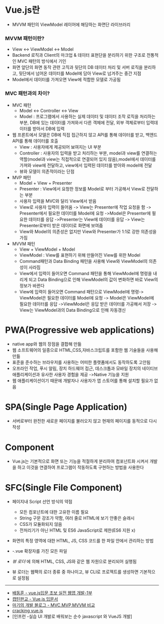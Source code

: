 # Vue.js란
- MVVM 패턴의 ViewModel 레이어에 해당하는 화면단 라이브러리
### MVVM 패턴이란?
- View <-> ViewModel <-> Model
- Backend 로직과 Client의 마크업 & 데이터 표현단을 분리하기 위한 구조로 전통적인 MVC 패턴의 방식에서 기인
- 화면 앞단의 화면 동작 관련 고직과 뒷단의 DB 데이터 처리 및 서버 로직을 분리하고, 뒷단에서 넘어온 데이터를 Model에 담아 View로 넘겨주는 중간 지점  
- Model에서 데이터를 가져오면 View에 적합한 모델로 가공됨
### MVC 패턴과의 차이?
- MVC 패턴 
    - Model <-> Controller <-> View
    - Model : 프로그램에서 사용하는 실제 데이터 및 데이터 조작 로직을 처리하는 부분,
              DB에 있는 데이터를 가져와서 다른 객체에 전달, 
              외부 객체로부터 입력데이터를 받아서 DB에 입력
- 웹 프론트에서 모델은 DB에 직접 접근하지 않고 API를 통해 데이터를 받고, 백앤드 API를 통해 데이터를 호출
    - View : 사용자에게 제공되어 뵤여지는 UI 부분
    - Controller : 사용자의 입력을 받고 처리하는 부분, model과 view를 연결하는 역할(model과 view는 직접적으로 연결되어 있지 않음),model에서 데이터를 가져와 view에 전달하고, view에서 입력된 데이터를 받아와 model에 전달
    - 뷰와 모델이 의존적이라는 단점
- MVP 패턴
    - Model + View + Presenter
    - Presenter : View에서 요청한 정보를 Model로 부터 가공해서 View로 전달하는 부분    
    - 사용자 입력을 MVC와 달리 View에서 받음
    - View로 사용자 입력이 들어옴 -> View는 Presenter에 작업 요청을 함 -> Presenter에서 필요한 데이터를 Model에 요청 ->Model은 Presenter에 필요한 데이터를 응답 ->Presenter는 View에 데이터를 응답 -> View는 Presenter로부터 받은 데이터로 화면에 보여줌
    - View와 Model의 의존성은 없지만 View와 Presenter가 1:1로 강한 의존성을 가짐
- MVVM 패턴
    - View + ViewModel + Model
    - ViewModel : View를 표현하기 위해 만들어진 View를 위한 Model
    - Command패턴과 Data Binding 패턴을 사용해 View와 ViewModel의 의존성이 사라짐
    - View에서 입력이 들어오면 Command 패턴을 통해 ViewModel에 명령을 내리게 되고 Data Binding으로 인해 ViewModel의 값이 변화하면 바로 View의 정보가 바뀐다
    - View에 입력이 들어오면 Command 패턴으로 ViewModel에 명령-> ViewModel은 필요한 데이터를 Model에 요청 -> Model은 ViewModel에 필요한 데이터를 응답 ->ViewModel은 응답 받은 데이터를 가공해서 저장 -> View는 ViewModel과의 Data Binding으로 인해 자동갱신
# PWA(Progressive web applications)
- native app와 웹의 장점을 결합해 만듦
- 웹 소프트웨어의 일종으로 HTML,CSS,자바스크립트를 포함한 웹 기술들을 사용해 만듦
- 표준을 준수하는 브라우저를 사용하는 어떠한 플랫폼에서도 동작하도록 고안됨
- 오프라인 작업, 푸시 알림, 장치 하드웨어 접근, 데스크톱과 모바일 장치의 네이티브 애플리케이션과 유사한 사용자 경험을 제공 ->Native 기능을 지원
- 웹 애플리케이션이기 때문에 개발자나 사용자가 앱 스토어를 통해 설치할 필요가 없음

# SPA(Single Page Application)
- 서버로부터 완전한 새로운 페이지를 불러오지 않고 현재의 페이지를 동적으로 다시 작성

# Component
- Vue.js는 기본적으로 화면 또는 기능을 적절하게 분리하여 컴포넌트화 시켜서 개발을 하고 이것을 연결하여 프로그램이 작동하도록 구현하는 방법을 사용한다

# SFC(Single File Component)
- 페이지내 Script 선언 방식의 약점
    - 모든 컴포넌트에 대한 고유한 이름 필요
    - String 구문 강조가 약함, 여러 줄로 HTML에 보기 안좋은 슬래시
    - CSS가 모듈화되지 않음
    - 전처리기가 아닌 HTML 및 ES6 JavaScript로 제한(ES6 지원 x)

- 화면의 특정 영역에 대한 HTML, JS, CSS 코드를 한 파일 안에서 관리하는 방법
- -.vue 확장자를 가진 모든 파일
- _뷰 로더_ 에 의해 HTML, CSS, JS와 같은 웹 자원으로 분리되어 실행됨
- 뷰 로더는 웹팩의 로더 종류 중 하나이고, 뷰 CLI로 프로젝트를 생성하면 기본적으로 설정됨
---
- [배동훈 - vue.js입문 초보 실전 웹앱 개발-1부](https://www.inflearn.com/course/real-%EC%9B%B9%EC%95%B1-%EA%B0%9C%EB%B0%9C-vuejs-1%EB%B6%80)
- [캡틴판교 - Vue.js 입문서](https://joshua1988.github.io/web-development/vuejs/vuejs-tutorial-for-beginner/)
- [마기의 개발 블로그 - MVC,MVP,MVVM 비교](https://magi82.github.io/android-mvc-mvp-mvvm/)
- [cracking vue.js](https://joshua1988.github.io/vue-camp/vue/sfc.html#%EC%8B%B1%EA%B8%80-%ED%8C%8C%EC%9D%BC-%EC%BB%B4%ED%8F%AC%EB%84%8C%ED%8A%B8%EC%9D%98-%EB%8F%99%EC%9E%91-%EC%9B%90%EB%A6%AC)
- [인프런 -실습 UI 개발로 배워보는 순수 javascript 와 VueJS 개발]